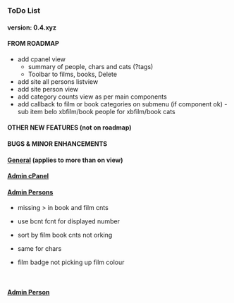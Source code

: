 ### ToDo List


#### 		version: 0.4.xyz

#### FROM ROADMAP
- add cpanel view
  - summary of people, chars and cats (?tags)
  - Toolbar to films, books, Delete 
- add site all persons listview
- add site person view
- add category counts view as per main components
- add callback to film or book categories on submenu (if component ok) - sub item belo xbfilm/book people for xbfilm/book cats	

#### OTHER NEW FEATURES (not on roadmap)	


#### BUGS & MINOR ENHANCEMENTS

#### <u>General</u> (applies to more than on view)



#### <u>Admin cPanel</u>



#### <u>Admin Persons</u>

- missing  > in book and film cnts

- use bcnt fcnt for displayed number
- sort by film book cnts not orking
- same for chars
- film badge not picking up film colour

​			

#### <u>Admin Person</u>


